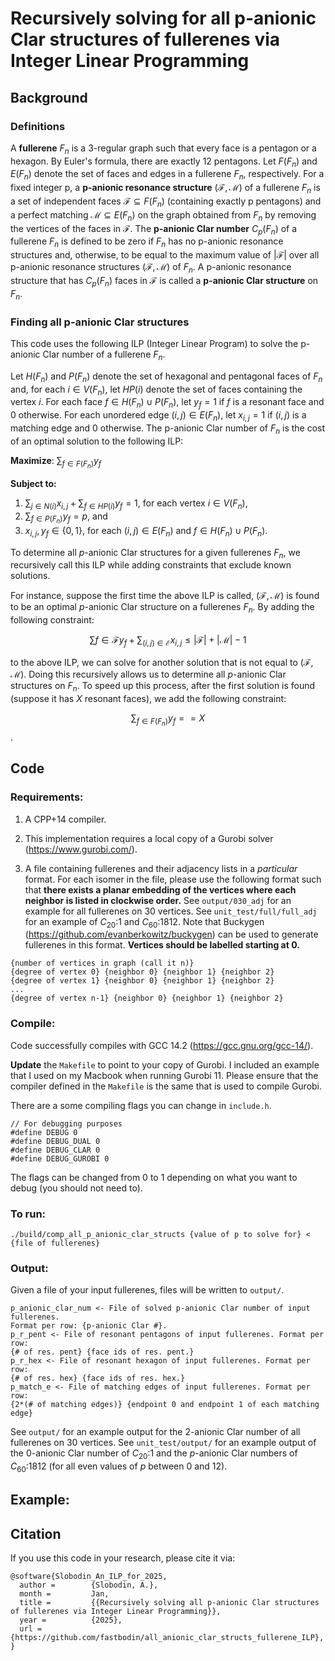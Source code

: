 # Recursively solving for all p-anionic Clar structures of fullerenes via Integer Linear Programming

## Background

### Definitions

A **fullerene** $F_n$ is a 3-regular graph such that every face is a pentagon
or a hexagon. By Euler's formula, there are exactly 12 pentagons. Let $F(F_n)$
and $E(F_n)$ denote the set of faces and edges in a fullerene $F_n$,
respectively. For a fixed integer p, a **p-anionic resonance structure**
$(\mathcal{F}, \mathcal{M})$ of a fullerene $F_n$ is a set of independent faces
$\mathcal{F} \subseteq F(F_n)$ (containing exactly p pentagons) and a perfect
matching $\mathcal{M} \subseteq E(F_n)$ on the graph obtained from $F_n$ by
removing the vertices of the faces in $\mathcal{F}$. The **p-anionic Clar
number** $C_p(F_n)$ of a fullerene $F_n$ is defined to be zero if $F_n$ has no
p-anionic resonance structures and, otherwise, to be equal to the maximum value
of $|\mathcal{F}|$ over all p-anionic resonance structures $(\mathcal{F},
\mathcal{M})$ of $F_n$. A p-anionic resonance structure that has $C_p(F_n)$
faces in $\mathcal{F}$ is called a **p-anionic Clar structure** on $F_n$.

### Finding all p-anionic Clar structures

This code uses the following ILP (Integer Linear Program) to solve the
p-anionic Clar number of a fullerene $F_n$.

Let $H(F_n)$ and $P(F_n)$ denote the set of hexagonal and pentagonal faces of
$F_n$ and, for each $i \in V(F_n)$, let $HP(i)$ denote the set of faces
containing the vertex $i$. For each face $f\in H(F_n)\cup P(F_n)$, let $y_f=1$
if $f$ is a resonant face and 0 otherwise. For each unordered edge $(i,j) \in
E(F_n)$, let $x_{i,j}=1$ if $(i,j)$ is a matching edge and 0 otherwise. The
p-anionic Clar number of $F_n$ is the cost of an optimal solution to the
following ILP:

**Maximize**: $\sum_{f \in F(F_n)} y_{f}$

**Subject to:**
1. $\sum_{j \in N(i)} x_{i,j} + \sum_{f \in HP(i)} y_{f} = 1$, for each vertex
   $i \in V(F_n)$,
2. $\sum_{f \in P(F_n)} y_f = p$, and
3. $x_{i,j}, y_f \in \{0,1\}$, for each $(i,j)\in E(F_n)$ and $f \in H(F_n)\cup
   P(F_n)$.

To determine all $p$-anionic Clar structures for a given fullerenes $F_n$,
we recursively call this ILP while adding constraints that exclude
known solutions.

For instance, suppose the first time the above ILP is called, $(\mathcal{F},
\mathcal{M})$ is found to be an optimal $p$-anionic Clar structure on a
fullerenes $F_n$. By adding the following constraint:

$$\sum{f\in \mathcal{F}} y_{f} + \sum_{(i,j) \in \mathcal{E}} x_{i,j} \le
|\mathcal{F}| + |\mathcal{M}| - 1$$

to the above ILP, we can solve for another solution that is not equal to
$(\mathcal{F}, \mathcal{M})$. Doing this recursively allows us to determine
all $p$-anionic Clar structures on $F_n$. To speed up this process,
after the first solution is found (suppose it has $X$ resonant faces),
we add the following constraint:

$$\sum_{f \in F(F_n)} y_{f} == X$$.

## Code

### Requirements:

1. A CPP+14 compiler.

2. This implementation requires a local copy of a Gurobi solver
(https://www.gurobi.com/).

3. A file containing fullerenes and their adjacency lists in a *particular*
format. For each isomer in the file, please use the following format such that
**there exists a planar embedding of the vertices where each neighbor is listed
in clockwise order.** See `output/030_adj` for an example for all fullerenes on
30 vertices. See `unit_test/full/full_adj` for an example of $C_{20}$:1 and
$C_{60}$:1812. Note that Buckygen (https://github.com/evanberkowitz/buckygen)
can be used to generate fullerenes in this format. **Vertices should be
labelled starting at 0.**

```
{number of vertices in graph (call it n)}
{degree of vertex 0} {neighbor 0} {neighbor 1} {neighbor 2}
{degree of vertex 1} {neighbor 0} {neighbor 1} {neighbor 2}
...
{degree of vertex n-1} {neighbor 0} {neighbor 1} {neighbor 2}
```

### Compile:

Code successfully compiles with GCC 14.2 (https://gcc.gnu.org/gcc-14/).

**Update** the `Makefile` to point to your copy of Gurobi. I included an example
that I used on my Macbook when running Gurobi 11. Please ensure
that the compiler defined in the `Makefile` is the same that is used
to compile Gurobi.

There are a some compiling flags you can change in `include.h`.

```
// For debugging purposes
#define DEBUG 0
#define DEBUG_DUAL 0
#define DEBUG_CLAR 0
#define DEBUG_GUROBI 0
```

The flags can be changed from 0 to 1 depending on what you want to debug
(you should not need to).

### To run:

```
./build/comp_all_p_anionic_clar_structs {value of p to solve for} < {file of fullerenes}
```

### Output:
Given a file of your input fullerenes, files will be written to `output/`.

```
p_anionic_clar_num <- File of solved p-anionic Clar number of input fullerenes.
Format per row: {p-anionic Clar #}.
p_r_pent <- File of resonant pentagons of input fullerenes. Format per row:
{# of res. pent} {face ids of res. pent.}
p_r_hex <- File of resonant hexagon of input fullerenes. Format per row:
{# of res. hex} {face ids of res. hex.}
p_match_e <- File of matching edges of input fullerenes. Format per row:
{2*(# of matching edges)} {endpoint 0 and endpoint 1 of each matching edge}
```

See `output/` for an example output for the 2-anionic Clar number of all
fullerenes on 30 vertices. See `unit_test/output/` for an example output of the
0-anionic Clar number of $C_{20}$:1 and the $p$-anionic Clar numbers of
$C_{60}$:1812 (for all even values of $p$ between 0 and 12).

## Example:
<!-- 1. 2-anionic Clar structure on $C_{30}$:1. Faces and vertices labelled. Matching -->
<!-- edges are indicated in red, resonant pentagons in purple, and resonant hexagons -->
<!-- in blue. -->
<!---->
<!-- <p align="center"> -->
<!-- <img src="example/30_2.png" alt="2-anionic Clar structure on $C_{30}$:1" -->
<!-- width="400"> -->
<!-- </p> -->
<!---->
<!-- There are two resonant pentagons: 1 and 12, one resonant hexagon: 9, and seven -->
<!-- matching edges: (1, 9), (2, 3), (8, 19), (13, 14), (15, 24), (20, 28), and (25, -->
<!-- 29). -->
<!---->
<!-- 2. A $p$-anionic Clar structure on $C_{60}$:1812, for even $0 \le p \le -->
<!--    12$. -->
<!---->
<!-- <p align="center"> -->
<!-- <img src="example/C60_1812.png" width="800"> -->
<!-- </p> -->

<!-- ## Testing your build -->
<!-- The directory `unit_test/` contains code to test whether your build is solving -->
<!-- the ILPs correctly. It contains `src/`, `full/`, a `Makefile`, and -->
<!-- `test_build.zsh`. The adjacency lists of isomers $C_{20}$:1 and $C_{60}$:1812 -->
<!-- can be found in `full/full_adj/`. Please update the `Makefile` to point to your -->
<!-- Gurobi library (as above). When compiled and run (test_build.zsh), the -->
<!-- executable will test whether the ILP correctly solves the 0-anionic Clar number -->
<!-- of $C_{20}$:1 and all $p$-anionic Clar numbers of $C_{60}$:1812. -->
<!---->

## Citation

If you use this code in your research, please cite it via:

```
@software{Slobodin_An_ILP_for_2025,
  author =        {Slobodin, A.},
  month =         Jan,
  title =         {{Recursively solving all p-anionic Clar structures of fullerenes via Integer Linear Programming}},
  year =          {2025},
  url =           {https://github.com/fastbodin/all_anionic_clar_structs_fullerene_ILP},
}
```

